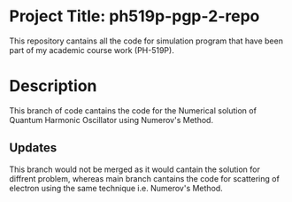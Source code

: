 #  Project Title: ph519p-pgp-2-repo
This repository cantains all the code for simulation program that have been part of my academic course work (PH-519P).

# Description
This branch of code cantains the code for the Numerical solution of Quantum Harmonic Oscillator using Numerov's Method.

## Updates
This branch would not be merged as it would cantain the solution for diffrent problem, whereas main branch cantains the code for scattering of electron using the same technique i.e. Numerov's Method.